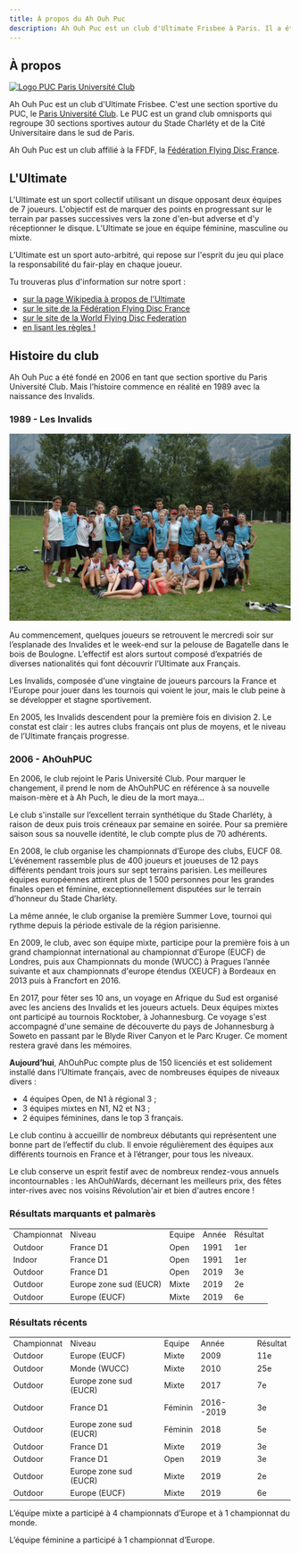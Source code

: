 ```yaml
---
title: À propos du Ah Ouh Puc
description: Ah Ouh Puc est un club d'Ultimate Frisbee à Paris. Il a été fondé en 2006 en prenant la suite d'un club qui existait depuis 1989, les Invalids.
---
```


## À propos

<a href="http://www.puc.paris/" target="_blank">![Logo PUC Paris Université Club](logo-puc-paris-université-club.jpg)</a>

Ah Ouh Puc est un club d'Ultimate Frisbee. C'est une section sportive du PUC,
le <a href="http://www.puc.paris/" target="_blank">Paris Université Club</a>.
Le PUC est un grand club omnisports qui regroupe 30 sections sportives autour du
Stade Charléty et de la Cité Universitaire dans le sud de Paris.

Ah Ouh Puc est un club affilié à la FFDF, la <a href="https://www.ffdf.fr/" target="_blank">Fédération Flying Disc France</a>.

## L'Ultimate

L'Ultimate est un sport collectif utilisant un disque opposant deux équipes de
7 joueurs. L'objectif est de marquer des points en progressant sur le terrain
par passes successives vers la zone d'en-but adverse et d'y réceptionner le
disque. L'Ultimate se joue en équipe féminine, masculine ou mixte.

L’Ultimate est un sport auto-arbitré, qui repose sur l'esprit du jeu qui place
la responsabilité du fair-play en chaque joueur.

Tu trouveras plus d'information sur notre sport :

* <a href="https://fr.wikipedia.org/wiki/Ultimate_(sport)" target="_blank">sur la page Wikipedia à propos de l'Ultimate</a>
* <a href="https://www.ffdf.fr/" target="_blank">sur le site de la Fédération Flying Disc France</a>
* <a href="http://www.wfdf.org/" target="_blank">sur le site de la World Flying Disc Federation</a>
* <a href="wfdf_ultimate_rules_2017_-_french.pdf" target="_blank">en lisant les règles !</a>

## Histoire du club

Ah Ouh Puc a été fondé en 2006 en tant que section sportive du Paris Université
Club. Mais l’histoire commence en réalité en 1989 avec la naissance des
Invalids.

### 1989 - Les Invalids

![Ah Ouh Puc Invalides 2006](ah-ouh-puc-invalides-2006.jpg)

Au commencement, quelques joueurs se retrouvent le mercredi soir sur
l’esplanade des Invalides et le week-end sur la pelouse de Bagatelle dans le
bois de Boulogne. L’effectif est alors surtout composé d’expatriés de diverses
nationalités qui font découvrir l’Ultimate aux Français.

Les Invalids, composée d'une vingtaine de joueurs parcours la France et
l'Europe pour jouer dans les tournois qui voient le jour, mais le club peine à
se développer et stagne sportivement.

En 2005, les Invalids descendent pour la première fois en division 2. Le
constat est clair : les autres clubs français ont plus de moyens, et le niveau
de l’Ultimate français progresse.

### 2006 - AhOuhPUC

En 2006, le club rejoint le Paris Université Club. Pour marquer le changement,
il prend le nom de AhOuhPUC en référence à sa nouvelle maison-mère et à Ah
Puch, le dieu de la mort maya…

Le club s'installe sur l’excellent terrain synthétique du Stade Charléty, à
raison de deux puis trois créneaux par semaine en soirée. Pour sa première
saison sous sa nouvelle identité, le club compte plus de 70 adhérents.

En 2008, le club organise les championnats d’Europe des clubs, EUCF 08.
L’événement rassemble plus de 400 joueurs et joueuses de 12 pays différents
pendant trois jours sur sept terrains parisien. Les meilleures équipes
européennes attirent plus de 1 500 personnes pour les grandes finales open et
féminine, exceptionnellement disputées sur le terrain d’honneur du Stade
Charléty.

La même année, le club organise la première Summer Love, tournoi qui rythme
depuis la période estivale de la région parisienne.

En 2009, le club, avec son équipe mixte, participe pour la première fois à un
grand championnat international au championnat d’Europe (EUCF) de Londres, puis
aux Championnats du monde (WUCC) à Pragues l’année suivante et aux championnats
d'europe étendus (XEUCF) à Bordeaux en 2013 puis à Francfort en 2016.

En 2017, pour fêter ses 10 ans, un voyage en Afrique du Sud est organisé avec
les anciens des Invalids et les joueurs actuels. Deux équipes mixtes ont
participé au tournois Rocktober, à Johannesburg. Ce voyage s'est accompagné
d'une semaine de découverte du pays de Johannesburg à Soweto en passant par le
Blyde River Canyon et le Parc Kruger. Ce moment restera gravé dans les
mémoires.


**Aujourd’hui**, AhOuhPuc compte plus de 150 licenciés et est solidement installé
dans l’Ultimate français, avec de nombreuses équipes de niveaux divers :
* 4 équipes Open, de N1 à régional 3 ;
* 3 équipes mixtes en N1, N2 et N3 ;
* 2 équipes féminines, dans le top 3 français.

Le club continu à accueillir de nombreux débutants qui représentent une bonne
part de l’effectif du club. Il envoie régulièrement des équipes aux différents
tournois en France et à l’étranger, pour tous les niveaux.

Le club conserve un esprit festif avec de nombreux rendez-vous annuels
incontournables : les AhOuhWards, décernant les meilleurs prix, des fêtes
inter-rives avec nos voisins Révolution'air et bien d'autres encore !



### Résultats marquants et palmarès

<table>
<tr><td>Championnat</td><td>Niveau</td><td>Equipe</td><td>Année</td><td>Résultat</td></tr>
<tr><td>Outdoor</td><td>France D1</td><td>Open</td><td>1991</td><td>1er</td></tr>
<tr><td>Indoor</td><td>France D1</td><td>Open</td><td>1991</td><td>1er</td></tr>
<tr><td>Outdoor</td><td>France D1</td><td>Open</td><td>2019</td><td>3e</td></tr>
<tr><td>Outdoor</td><td>Europe zone sud (EUCR)</td><td>Mixte</td><td>2019</td><td>2e</td></tr>
<tr><td>Outdoor</td><td>Europe (EUCF)</td><td>Mixte</td><td>2019</td><td>6e</td></tr>
</table>

### Résultats récents
<table>
<tr><td>Championnat</td><td>Niveau</td><td>Equipe</td><td>Année</td><td>Résultat</td></tr>
<tr><td>Outdoor</td><td>Europe (EUCF)</td><td>Mixte</td><td>2009</td><td>11e</td></tr>
<tr><td>Outdoor</td><td>Monde (WUCC)</td><td>Mixte</td><td>2010</td><td>25e</td></tr>
<tr><td>Outdoor</td><td>Europe zone sud (EUCR)</td><td>Mixte</td><td>2017</td><td>7e</td></tr>
<tr><td>Outdoor</td><td>France D1</td><td>Féminin</td><td>2016--2019</td><td>3e</td></tr>
<tr><td>Outdoor</td><td>Europe zone sud (EUCR)</td><td>Féminin</td><td>2018</td><td>5e</td></tr>
<tr><td>Outdoor</td><td>France D1</td><td>Mixte</td><td>2019</td><td>3e</td></tr>
<tr><td>Outdoor</td><td>France D1</td><td>Open</td><td>2019</td><td>3e</td></tr>
<tr><td>Outdoor</td><td>Europe zone sud (EUCR)</td><td>Mixte</td><td>2019</td><td>2e</td></tr>
<tr><td>Outdoor</td><td>Europe (EUCF)</td><td>Mixte</td><td>2019</td><td>6e</td></tr>
</table>

L’équipe mixte a participé à 4 championnats d’Europe et à 1 championnat du monde.

L’équipe féminine a participé à 1 championnat d’Europe.



